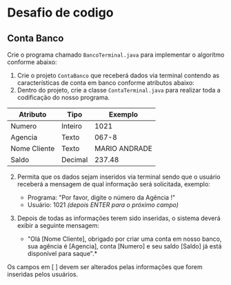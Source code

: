 # Desafio de codigo

## Conta Banco
Crie o programa chamado `BancoTerminal.java` para implementar o algorítmo conforme abaixo:

1. Crie o projeto `ContaBanco` que receberá dados via terminal contendo as características de conta em banco conforme atributos abaixo:
2. Dentro do projeto, crie a classe `ContaTerminal.java` para realizar toda a codificação do nosso programa.


| Atributo  | Tipo     | Exemplo   
| --------- | ---------| ------- 
| Numero    | Inteiro  | 1021 
| Agencia   | Texto    | 067-8
| Nome Cliente | Texto    | MARIO ANDRADE
| Saldo | Decimal |237.48


2. Permita que os dados sejam inseridos via terminal sendo que o usuário receberá a mensagem de qual informação será solicitada, exemplo:

    * Programa: "Por favor, digite o número da Agência !"
    * Usuário: 1021 *(depois ENTER para o próximo campo)* 


3. Depois de todas as informações terem sido inseridas, o sistema deverá exibir a seguinte mensagem:

    *  "Olá [Nome Cliente], obrigado por criar uma conta em nosso banco, sua agência é [Agencia], conta [Numero] e seu saldo [Saldo] já está disponível para saque".*

Os campos em [ ] devem ser alterados pelas informações que forem inseridas pelos usuários.
